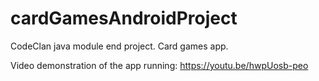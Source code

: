 # cardGamesAndroidProject
CodeClan java module end project. Card games app.

Video demonstration of the app running: https://youtu.be/hwpUosb-peo
